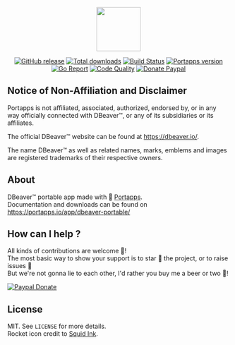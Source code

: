 <p align="center"><a href="https://portapps.io/app/dbeaver-portable/" target="_blank"><img width="100" src="https://github.com/portapps/dbeaver-portable/blob/master/res/papp.png"></a></p>

<p align="center">
  <a href="https://portapps.io/app/dbeaver-portable/#download"><img src="https://img.shields.io/github/release/portapps/dbeaver-portable.svg?style=flat-square" alt="GitHub release"></a>
  <a href="https://portapps.io/app/dbeaver-portable/#download"><img src="https://img.shields.io/github/downloads/portapps/dbeaver-portable/total.svg?style=flat-square" alt="Total downloads"></a>
  <a href="https://travis-ci.com/portapps/dbeaver-portable"><img src="https://img.shields.io/travis/com/portapps/dbeaver-portable/master.svg?style=flat-square" alt="Build Status"></a>
  <a href="https://github.com/portapps/portapps"><img src="https://img.shields.io/badge/portapps-1.24.1-479fdb.svg?style=flat-square" alt="Portapps version"></a>
  <a href="https://goreportcard.com/report/github.com/portapps/dbeaver-portable"><img src="https://goreportcard.com/badge/github.com/portapps/dbeaver-portable?style=flat-square" alt="Go Report"></a>
  <a href="https://www.codacy.com/app/portapps/dbeaver-portable"><img src="https://img.shields.io/codacy/grade/73cd2200303640ab8047af5d122eec08.svg?style=flat-square" alt="Code Quality"></a>
  <a href="https://www.paypal.com/cgi-bin/webscr?cmd=_s-xclick&hosted_button_id=WQD7AQGPDEPSG"><img src="https://img.shields.io/badge/donate-paypal-7057ff.svg?style=flat-square" alt="Donate Paypal"></a>
</p>

## Notice of Non-Affiliation and Disclaimer

Portapps is not affiliated, associated, authorized, endorsed by, or in any way officially connected with DBeaver™, or any of its subsidiaries or its affiliates.

The official DBeaver™ website can be found at https://dbeaver.io/.

The name DBeaver™ as well as related names, marks, emblems and images are registered trademarks of their respective owners.

## About

DBeaver™ portable app made with 🚀 [Portapps](https://portapps.io).<br />
Documentation and downloads can be found on https://portapps.io/app/dbeaver-portable/

## How can I help ?

All kinds of contributions are welcome :raised_hands:!<br />
The most basic way to show your support is to star :star2: the project, or to raise issues :speech_balloon:<br />
But we're not gonna lie to each other, I'd rather you buy me a beer or two :beers:!

[![Paypal Donate](https://portapps.io/img/paypal-donate.png)](https://www.paypal.com/cgi-bin/webscr?cmd=_s-xclick&hosted_button_id=WQD7AQGPDEPSG)

## License

MIT. See `LICENSE` for more details.<br />
Rocket icon credit to [Squid Ink](http://thesquid.ink).
